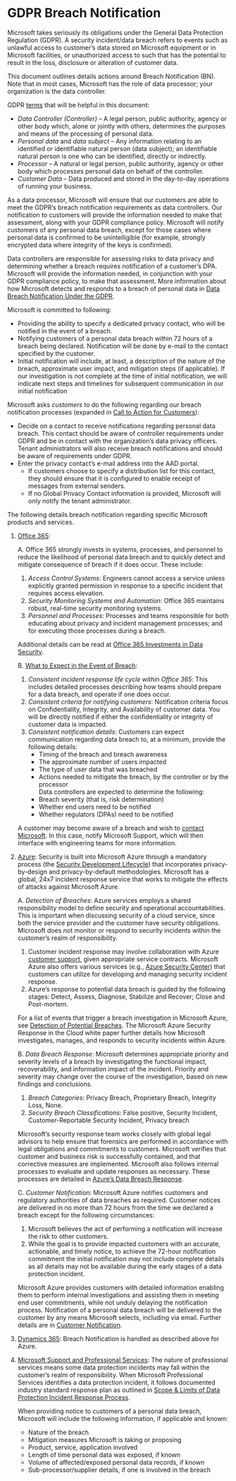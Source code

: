 # GDPR Breach Notification #

Microsoft takes seriously its obligations under the General Data Protection Regulation (GDPR). A security incident/data breach refers to events such as unlawful access to customer’s data stored on Microsoft equipment or in Microsoft facilities, or unauthorized access to such that has the potential to result in the loss, disclosure or alteration of customer data.

This document outlines details actions around Breach Notification (BN). Note that in most cases, Microsoft has the role of data processor; your organization is the data controller.

GDPR [terms][gdprTerms] that will be helpful in this document:
 * _Data Controller (Controller)_ – A legal person, public authority, agency or other body which, alone or jointly with others, determines the purposes and means of the processing of personal data.  
 * _Personal data_ and _data subject_ – Any information relating to an identified or identifiable natural person (data subject); an identifiable natural person is one who can be identified, directly or indirectly.  
 * _Processor_ – A natural or legal person, public authority, agency or other body which processes personal data on behalf of the controller.  
 * _Customer Data_ – Data produced and stored in the day-to-day operations of running your business.

As a data processor, Microsoft will ensure that our customers are able to meet the GDPR’s breach notification requirements as data controllers. Our notification to customers will provide the information needed to make that assessment, along with your GDPR compliance policy. Microsoft will notify customers of any personal data breach, except for those cases where personal data is confirmed to be unintelligible (for example, strongly encrypted data where integrity of the keys is confirmed).

Data controllers are responsible for assessing risks to data privacy and determining whether a breach requires notification of a customer’s DPA. Microsoft will provide the information needed, in conjunction with your GDPR compliance policy, to make that assessment. More information about how Microsoft detects and responds to a breach of personal data in [Data Breach Notification Under the GDPR][dataBreachNotif].

Microsoft is committed to following:
 * Providing the ability to specify a dedicated privacy contact, who will be notified in the event of a breach.  
 * Notifying customers of a personal data breach within 72 hours of a breach being declared. Notification will be done by e-mail to the contact specified by the customer.  
 * Initial notification will include, at least, a description of the nature of the breach, approximate user impact, and mitigation steps (if applicable). If our investigation is not complete at the time of initial notification, we will indicate next steps and timelines for subsequent communication in our initial notification

Microsoft asks _customers_ to do the following regarding our breach notification processes (expanded in [Call to Action for Customers][custCallToAct]):
 * Decide on a contact to receive notifications regarding personal data breach. This contact should be aware of controller requirements under GDPR and be in contact with the organization’s data privacy officers. Tenant administrators will also receive breach notifications and should be aware of requirements under GDPR.  
 * Enter the privacy contact’s e-mail address into the AAD portal.  
    * If customers choose to specify a distribution list for this contact, they should ensure that it is configured to enable receipt of messages from external senders.  
    * If no Global Privacy Contact information is provided, Microsoft will only notify the tenant administrator.

The following details breach notification regarding specific Microsoft products and services.  
1. [Office 365][O365BN]:

    A. Office 365 strongly invests in systems, processes, and personnel to reduce the likelihood of personal data breach and to quickly detect and mitigate consequence of breach if it does occur. These include:  
    1. _Access Control Systems_: Engineers cannot access a service unless explicitly granted permission in response to a specific incident that requires access elevation.  
    1. _Security Monitoring Systems and Automation_: Office 365 maintains robust, real-time security monitoring systems.  
    1. _Personnel and Processes_: Processes and teams responsible for both educating about privacy and incident management processes; and for executing those processes during a breach.

    Additional details can be read at [Office 365 Investments in Data Security][O365investDS].

    B. [What to Expect in the Event of Breach][O365expectWhenBreach]:  
    1. _Consistent incident response life cycle within Office 365_: This includes detailed processes describing how teams should prepare for a data breach, and operate if one does occur.  
    1. _Consistent criteria for notifying customers_: Notification criteria focus on Confidentiality, Integrity, and Availability of customer data. You will be directly notified if either the confidentiality or integrity of customer data is impacted.
    1. _Consistent notification details_: Customers can expect communication regarding data breach to, at a minimum, provide the following details:
        * Timing of the breach and breach awareness  
        * The approximate number of users impacted  
        * The type of user data that was breached  
        * Actions needed to mitigate the breach, by the controller or by the processor  
Data controllers are expected to determine the following:  
        * Breach severity (that is, risk determination)  
        * Whether end users need to be notified  
        * Whether regulators (DPAs) need to be notified

    A customer may become aware of a breach and wish to [contact Microsoft][breachContactMS]. In this case, notify Microsoft Support, which will then interface with engineering teams for more information.

1. [Azure][AADBN]: Security is built into Microsoft Azure through a mandatory process (the [Security Development Lifecycle][AADSecDevLC]) that incorporates privacy-by-design and privacy-by-default methodologies. Microsoft has a global, 24x7 incident response service that works to mitigate the effects of attacks against Microsoft Azure.

    A.  _Detection of Breaches_: Azure services employs a shared responsibility model to define security and operational accountabilities. This is important when discussing security of a cloud service, since both the service provider and the customer have security obligations. Microsoft does not monitor or respond to security incidents within the customer’s realm of responsibility.

    1. Customer incident response may involve collaboration with Azure [customer support][AADcustSup], given appropriate service contracts. Microsoft Azure also offers various services (e.g., [Azure Security Center][AADASC]) that customers can utilize for developing and managing security incident response.  
    1. Azure’s response to potential data breach is guided by the following stages: Detect, Assess, Diagnose, Stabilize and Recover; Close and Post-mortem.

    For a list of events that trigger a breach investigation in Microsoft Azure, see [Detection of Potential Breaches][AADdetPotBrch]. The Microsoft Azure Security Response in the Cloud white paper further details how Microsoft investigates, manages, and responds to security incidents within Azure.

    B.  _Data Breach Response_: Microsoft determines appropriate priority and severity levels of a breach by investigating the functional impact, recoverability, and information impact of the incident. Priority and severity may change over the course of the investigation, based on new findings and conclusions.  
    1.  _Breach Categories_: Privacy Breach, Proprietary Breach, Integrity Loss, None.  
    1. _Security Breach Classifications_: False positive, Security Incident, Customer-Reportable Security Incident, Privacy breach

    Microsoft’s security response team works closely with global legal advisors to help ensure that forensics are performed in accordance with legal obligations and commitments to customers. Microsoft verifies that customer and business risk is successfully contained, and that corrective measures are implemented. Microsoft also follows internal processes to evaluate and update responses as necessary. These processes are detailed in [Azure’s Data Breach Response][AADDBresp].

    C. _Customer Notification_: Microsoft Azure notifies customers and regulatory authorities of data breaches as required. Customer notices are delivered in no more than 72 hours from the time we declared a breach except for the following circumstances:  
    1. Microsoft believes the act of performing a notification will increase the risk to other customers.  
    1. While the goal is to provide impacted customers with an accurate, actionable, and timely notice, to achieve the 72-hour notification commitment the initial notification may not include complete details as all details may not be available during the early stages of a data protection incident.

    Microsoft Azure provides customers with detailed information enabling them to perform internal investigations and assisting them in meeting end user commitments, while not unduly delaying the notification process. Notification of a personal data breach will be delivered to the customer by any means Microsoft selects, including via email. Further details are in [Customer Notification][AADCustNotf].

1. [Dynamics 365][D365BN]: Breach Notification is handled as described above for Azure.

1. [Microsoft Support and Professional Services][MSPSBN]: The nature of professional services means some data protection incidents may fall within the customer’s realm of responsibility. When Microsoft Professional Services identifies a data protection incident, it follows documented industry standard response plan as outlined in [Scope & Limits of Data Protection Incident Response Process][MSPSscopeLim].  

    When providing notice to customers of a personal data breach, Microsoft will include the following information, if applicable and known:  
     * Nature of the breach
     * Mitigation measures Microsoft is taking or proposing
     * Product, service, application involved
     * Length of time personal data was exposed, if known
     * Volume of affected/exposed personal data records, if known
     * Sub-processor/supplier details, if one is involved in the breach

[gdprTerms]: https://docs.microsoft.com/en-us/microsoft-365/compliance/gdpr-dsr-office365?toc=/microsoft-365/enterprise/toc.json#terminology
[dataBreachNotif]: https://docs.microsoft.com/en-us/microsoft-365/compliance/gdpr-breach-notification?toc=/microsoft-365/enterprise/toc.json
[custCallToAct]: https://docs.microsoft.com/en-us/microsoft-365/compliance/gdpr-breach-office365#call-to-action-for-customers
[O365BN]: https://docs.microsoft.com/en-us/microsoft-365/compliance/gdpr-breach-office365?toc=/microsoft-365/enterprise/toc.json
[O365investDS]: https://docs.microsoft.com/en-us/microsoft-365/compliance/gdpr-breach-office365#office-365-investments-in-data-security
[O365expectWhenBreach]: https://docs.microsoft.com/en-us/microsoft-365/compliance/gdpr-breach-office365#what-to-expect-in-the-event-of-breach
[breachContactMS]: https://docs.microsoft.com/en-us/microsoft-365/compliance/gdpr-breach-office365#contacting-microsoft

[AADBN]: https://docs.microsoft.com/en-us/microsoft-365/compliance/gdpr-breach-azure?toc=/microsoft-365/enterprise/toc.json
[AADSecDevLC]: https://www.microsoft.com/sdl/
[AADcustSup]: https://azure.microsoft.com/support/options/
[AADASC]: https://azure.microsoft.com/services/security-center/
[AADdetPotBrch]: https://docs.microsoft.com/en-us/microsoft-365/compliance/gdpr-breach-azure?toc=/microsoft-365/enterprise/toc.json#detection-of-potential-breaches
[AADDBresp]: https://docs.microsoft.com/en-us/microsoft-365/compliance/gdpr-breach-azure?toc=/microsoft-365/enterprise/toc.json#azures-data-breach-response
[AADCustNotf]: https://docs.microsoft.com/en-us/microsoft-365/compliance/gdpr-breach-azure?toc=/microsoft-365/enterprise/toc.json

[D365BN]: https://docs.microsoft.com/en-us/microsoft-365/compliance/gdpr-breach-dynamics365?toc=/microsoft-365/enterprise/toc.json

[MSPSBN]: https://docs.microsoft.com/en-us/microsoft-365/compliance/gdpr-breach-microsoft-support-professional-services?toc=/microsoft-365/enterprise/toc.json
[MSPSscopeLim]: https://docs.microsoft.com/en-us/microsoft-365/compliance/gdpr-breach-microsoft-support-professional-services?toc=/microsoft-365/enterprise/toc.json#scope--limits-of-data-protection-incident-response-process